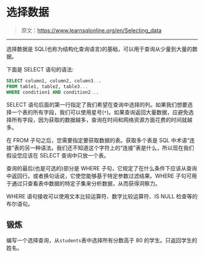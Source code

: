 # 选择数据

> 原文：<https://www.learnsqlonline.org/en/Selecting_data>

* * *

选择数据是 SQL(也称为结构化查询语言)的基础，可以用于查询从少量到大量的数据。

下面是 SELECT 语句的语法:

```sql
SELECT column1, column2, column3...
FROM table1, table2, table3...
WHERE condition1 AND condition2... 
```

SELECT 语句后面的第一行指定了我们希望在查询中选择的列。如果我们想要选择一个表的所有字段，我们可以使用星号(`*`)。如果查询返回大量数据，应避免选择所有字段，因为获取的数据越多，查询在时间和网络资源方面花费的时间就越多。

在 FROM 子句之后，您需要指定要获取数据的表。获取多个表是 SQL 中术语“连接”表的另一种语法。我们还不知道这个字符上的“连接”表是什么，所以现在我们假设您应该在 SELECT 查询中只放一个表。

查询的最后(也是可选的)部分是 WHERE 子句，它规定了在什么条件下应该从查询中返回行。或者换句话说，它使您能够基于特定参数过滤结果。WHERE 子句可用于通过只查看表中数据的特定子集来分析数据，从而获得洞察力。

WHERE 语句接收可以使用文本比较运算符、数字比较运算符、IS NULL 检查等的布尔语句。

## 锻炼

编写一个选择查询，从`students`表中选择所有分数高于 80 的学生。只返回学生的姓名。
